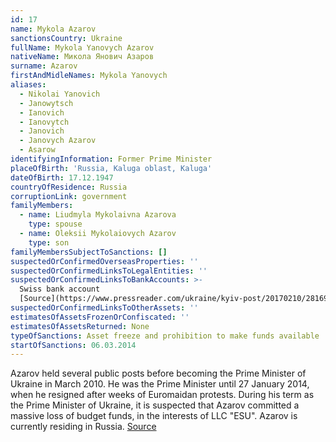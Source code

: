 ```yaml
---
id: 17
name: Mykola Azarov
sanctionsCountry: Ukraine
fullName: Mykola Yanovych Azarov
nativeName: Микола Янович Азаров
surname: Azarov
firstAndMidleNames: Mykola Yanovych
aliases:
  - Nikolai Yanovich
  - Janowytsch
  - Ianovich
  - Ianovytch
  - Janovich
  - Janovych Azarov
  - Asarow
identifyingInformation: Former Prime Minister
placeOfBirth: 'Russia, Kaluga oblast, Kaluga'
dateOfBirth: 17.12.1947
countryOfResidence: Russia
corruptionLink: government
familyMembers:
  - name: Liudmyla Mykolaivna Azarova
    type: spouse
  - name: Oleksii Mykolaiovych Azarov
    type: son
familyMembersSubjectToSanctions: []
suspectedOrConfirmedOverseasProperties: ''
suspectedOrConfirmedLinksToLegalEntities: ''
suspectedOrConfirmedLinksToBankAccounts: >-
  Swiss bank account
  [Source](https://www.pressreader.com/ukraine/kyiv-post/20170210/281694024525834)
suspectedOrConfirmedLinksToOtherAssets: ''
estimatesOfAssetsFrozenOrConfiscated: ''
estimatesOfAssetsReturned: None
typeOfSanctions: Asset freeze and prohibition to make funds available
startOfSanctions: 06.03.2014
---
```

Azarov held several public posts before becoming the Prime Minister of Ukraine 
in March 2010. He was the Prime Minister until 27 January 2014, when he resigned 
after weeks of Euromaidan protests. During his term as the Prime Minister of 
Ukraine, it is suspected that Azarov committed a massive loss of budget funds, 
in the interests of LLC "ESU". Azarov is currently residing in Russia. 
[Source](https://pep.org.ua/uk/person/9553#reputation) 
